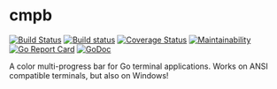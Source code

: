 # cmpb
[![Build Status](https://travis-ci.org/nu11ptr/cmpb.svg?branch=master)](https://travis-ci.org/nu11ptr/cmpb)
[![Build status](https://ci.appveyor.com/api/projects/status/2kxwqb49ihfvaiy3/branch/master?svg=true)](https://ci.appveyor.com/project/nu11ptr/cmpb/branch/master)
[![Coverage Status](https://coveralls.io/repos/github/nu11ptr/cmpb/badge.svg?branch=master)](https://coveralls.io/github/nu11ptr/cmpb?branch=master)
[![Maintainability](https://api.codeclimate.com/v1/badges/253b30e054c6844f3e9c/maintainability)](https://codeclimate.com/github/nu11ptr/cmpb/maintainability)
[![Go Report Card](https://goreportcard.com/badge/github.com/nu11ptr/cmpb)](https://goreportcard.com/report/github.com/nu11ptr/cmpb)
[![GoDoc](https://godoc.org/github.com/nu11ptr/cmpb?status.svg)](https://godoc.org/github.com/nu11ptr/cmpb)

A color multi-progress bar for Go terminal applications. Works on ANSI compatible terminals, but also on Windows!
